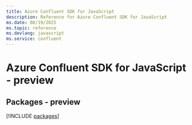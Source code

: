 ```yaml
---
title: Azure Confluent SDK for JavaScript
description: Reference for Azure Confluent SDK for JavaScript
ms.date: 08/19/2025
ms.topic: reference
ms.devlang: javascript
ms.service: confluent
---
```

# Azure Confluent SDK for JavaScript - preview
## Packages - preview
[!INCLUDE [packages](confluent-index.md)]